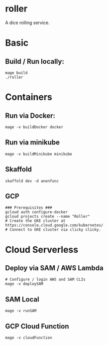# roller
A dice rolling service.

# Basic
## Build / Run locally:

    mage build
    ./roller

# Containers

## Run via Docker:

    mage -v buildDocker docker

## Run via minikube

    mage -v buildMinikube minikube

## Skaffold

    skaffold dev -d anonfunc

## GCP

    ### Prerequisites ###
    gcloud auth configure-docker
    gcloud projects create --name "Roller"
    # Create the GKE cluster at https://console.cloud.google.com/kubernetes/
    # Connect to GKE cluster via clicky clicky.
    
    
    

# Cloud Serverless

## Deploy via SAM / AWS Lambda

    # Configure / login AWS and SAM CLIs
    mage -v deploySAM

## SAM Local

    mage -v runSAM

## GCP Cloud Function
    
    mage -v cloudFunction
